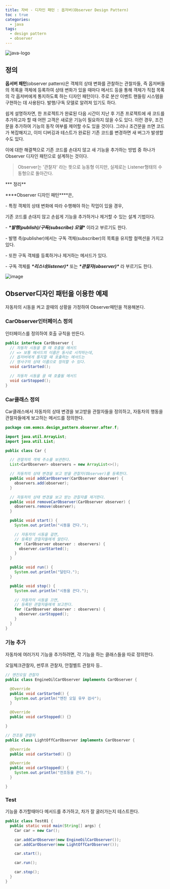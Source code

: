 ```yaml
---
title: 자바 - 디자인 패턴 : 옵저버(Observer Design Pattern)
toc : true
categories:
  - java
tags:
  - design pattern
  - observer
---
```


![java-logo](https://user-images.githubusercontent.com/68311188/92201199-e4e6a200-eeb6-11ea-9f5b-76b79db3564f.png)

## 정의

**옵서버 패턴**(observer pattern)은 객체의 상태 변화를 관찰하는 관찰자들, 즉 옵저버들의 목록을 객체에 등록하여 상태 변화가 있을 때마다 메서드 등을 통해 객체가 직접 목록의 각 옵저버에게 통지하도록 하는 디자인 패턴이다. 주로 분산 이벤트 핸들링 시스템을 구현하는 데 사용된다. 발행/구독 모델로 알려져 있기도 하다.

쉽게 설명하자면, 한 프로젝트가 완료된 다음 시간이 지난 후 기존 프로젝트에 새 코드를 추가하고자 할 때 어떤 고객은 새로운 기능이 필요하지 않을 수도 있다. 이런 경우, 조건문을 추가하여 기능의  동작 여부를 제어할 수도 있을 것이다. 그러나 조건문을 쓰면 코드가 복잡해지고, 이미 디버깅과 테스트가 완료된 기존 코드를 변경하면 새 버그가 발생할 수도 있다.

이에 대한 해결책으로 기존 코드를 손대지 않고 새 기능을 추가하는 방법 중 하나가 Observer 디자인 패턴으로 설계하는 것이다. 

> Observer는 '관찰자' 라는 뜻으로 능동형 이지만, 실제로는 Listener형태의 수동형으로 돌아간다.



*** 정리**

***\*Observer 디자인 패턴\****은,

\- 특정 객체의 상태 변화에 따라 수행해야 하는 작업이 있을 경우,

 기존 코드를 손대지 않고 손쉽게 기능을 추가하거나 제거할 수 있는 설계 기법이다.

\- ***\*발행(publish)/구독(subscribe) 모델\**** 이라고 부르기도 한다.

\- 발행 측(publisher)에서는 구독 객체(subscriber)의 목록을 유지할 컬렉션을 가지고 있다.

\- 또한 구독 객체를 등록하거나 제거하는 메서드가 있다.

\- 구독 객체를 ***\*리스너(listener)\**** 또는 ***\*관찰자(observer)\**** 라 부르기도 한다.



![image](https://user-images.githubusercontent.com/68311188/95754430-fb65f180-0cdd-11eb-8f6d-c8d2e7b3dc60.png)

## Observer디자인 패턴을 이용한 예제

자동차의 시동을 켜고 끌때의 상황을 가정하여 Observer패턴을 적용해본다.

### CarObserver인터페이스 정의

인터페이스를 정의하여 호출 규칙을 만든다.

```java
public interface CarObserver {
  // 자동차 시동을 켤 때 호출될 메서드
  // => 보통 메서드의 이름은 동사로 시작하는데,
  // 옵저버에게 통지할 때 호출하는 메서드는
  // 명사구의 상태 이름으로 정의할 수 있다.
  void carStarted();

  // 자동차 시동을 끌 때 호출될 메서드
  void carStopped();
}

```

### Car클래스 정의

Car클래스에서 자동차의 상태 변경을 보고받을 관찰자들을 정의하고, 자동차의 행동을 관찰자들에게 보고하는 메서드를 정의한다.

```java
package com.eomcs.design_pattern.observer.after.f;

import java.util.ArrayList;
import java.util.List;

public class Car {

  // 관찰자의 객체 주소를 보관한다.
  List<CarObserver> observers = new ArrayList<>();

  // 자동차의 상태 변경을 보고 받을 관찰자(Observer)를 등록한다.
  public void addCarObserver(CarObserver observer) {
    observers.add(observer);
  }

  // 자동차의 상태 변경을 보고 받는 관찰자를 제거한다.
  public void removeCarObserver(CarObserver observer) {
    observers.remove(observer);
  }

  public void start() {
    System.out.println("시동을 건다.");

    // 자동차의 시동을 걸면,
    // 등록된 관찰자들에게 알린다.
    for (CarObserver observer : observers) {
      observer.carStarted();
    }
  }

  public void run() {
    System.out.println("달린다.");
  }

  public void stop() {
    System.out.println("시동을 끈다.");

    // 자동차의 시동을 끄면,
    // 등록된 관찰자들에게 보고한다.
    for (CarObserver observer : observers) {
      observer.carStopped();
    }
  }
}
```

### 기능 추가

자동차에 여러가지 기능을 추가하려면, 각 기능을 하는 클래스들을 따로 정의한다.

오일체크관찰자, 썬루프 관찰자, 안절벨트 관찰자 등..

```java
// 엔진오일 관찰자
public class EngineOilCarObserver implements CarObserver {

  @Override
  public void carStarted() {
    System.out.println("엔진 오일 유무 검사");
  }

  @Override
  public void carStopped() {}

}

```



```java
// 전조등 관찰자
public class LightOffCarObserver implements CarObserver {

  @Override
  public void carStarted() {}

  @Override
  public void carStopped() {
    System.out.println("전조등을 끈다.");
  }

}
```


### Test

기능을 추가할때마다 메서드를 추가하고, 차가 잘 굴러가는지 테스트한다.

```java
public class Test01 {
  public static void main(String[] args) {
    Car car = new Car();

    car.addCarObserver(new EngineOilCarObserver());
    car.addCarObserver(new LightOffCarObserver());

    car.start();

    car.run();

    car.stop();
  }
}
```